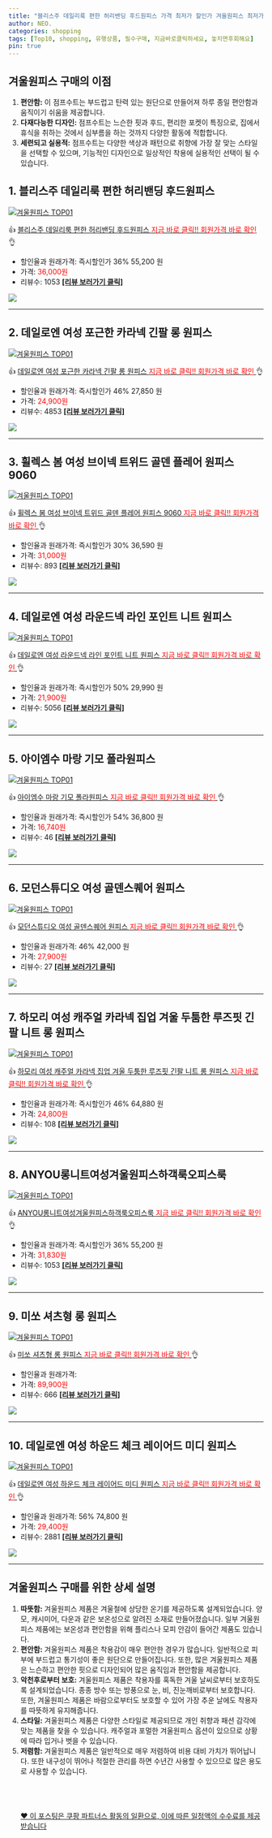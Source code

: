 ```yaml
---
title: "블리스주 데일리룩 편한 허리밴딩 후드원피스 가격 최저가 할인가 겨울원피스 최저가 추천 제품 비교"
author: NEO.
categories: shopping
tags: [Top10, shopping, 유행상품, 필수구매, 지금바로클릭하세요, 놓치면후회해요]
pin: true
---
```

## 겨울원피스 구매의 이점
1. **편안함:** 이 점프수트는 부드럽고 탄력 있는 원단으로 만들어져 하루 종일 편안함과 움직이기 쉬움을 제공합니다.
2. **다재다능한 디자인:** 점프수트는 느슨한 핏과 후드, 편리한 포켓이 특징으로, 집에서 휴식을 취하는 것에서 심부름을 하는 것까지 다양한 활동에 적합합니다.
3. **세련되고 실용적:** 점프수트는 다양한 색상과 패턴으로 취향에 가장 잘 맞는 스타일을 선택할 수 있으며, 기능적인 디자인으로 일상적인 착용에 실용적인 선택이 될 수 있습니다.

   

## 1. 블리스주 데일리룩 편한 허리밴딩 후드원피스

[![겨울원피스 TOP01](https://thumbnail9.coupangcdn.com/thumbnails/remote/490x490ex/image/vendor_inventory/55bc/0e3589ec9aa8977df408a3a8333cf1e911e790735fe2dc9394a2d2dfd149.jpg)](https://link.coupang.com/re/AFFSDP?lptag=AF3617701&subid=GithubCoopas&pageKey=7845326886&traceid=V0-153&itemId=21367867240&vendorItemId=88425211994)


👍 [블리스주 데일리룩 편한 허리밴딩 후드원피스 <font color=red> 지금 바로 클릭!! 회원가격 바로 확인 </font> ](https://link.coupang.com/re/AFFSDP?lptag=AF3617701&subid=GithubCoopas&pageKey=7845326886&traceid=V0-153&itemId=21367867240&vendorItemId=88425211994) 👌 


- 할인율과 원래가격: 즉시할인가 36%  55,200   원
- 가격: <span style='color:red'>36,000원</span>
- 리뷰수: 1053  [**[리뷰 보러가기 클릭]**](https://link.coupang.com/re/AFFSDP?lptag=AF3617701&subid=GithubCoopas&pageKey=7845326886&traceid=V0-153&itemId=21367867240&vendorItemId=88425211994)

[![](/discount_price.png)](https://link.coupang.com/re/AFFSDP?lptag=AF3617701&subid=GithubCoopas&pageKey=7845326886&traceid=V0-153&itemId=21367867240&vendorItemId=88425211994)

---


   

## 2. 데일로엔 여성 포근한 카라넥 긴팔 롱 원피스

[![겨울원피스 TOP01](https://thumbnail8.coupangcdn.com/thumbnails/remote/490x490ex/image/vendor_inventory/857e/7abe2113a0ce010bfb3a4f25537c512d4813498281a58ed48e443e6b4851.jpg)](https://link.coupang.com/re/AFFSDP?lptag=AF3617701&subid=GithubCoopas&pageKey=7576580212&traceid=V0-153&itemId=19991828989&vendorItemId=87089645575)


👍 [데일로엔 여성 포근한 카라넥 긴팔 롱 원피스 <font color=red> 지금 바로 클릭!! 회원가격 바로 확인 </font> ](https://link.coupang.com/re/AFFSDP?lptag=AF3617701&subid=GithubCoopas&pageKey=7576580212&traceid=V0-153&itemId=19991828989&vendorItemId=87089645575) 👌 


- 할인율과 원래가격: 즉시할인가 46%  27,850   원
- 가격: <span style='color:red'>24,900원</span>
- 리뷰수: 4853  [**[리뷰 보러가기 클릭]**](https://link.coupang.com/re/AFFSDP?lptag=AF3617701&subid=GithubCoopas&pageKey=7576580212&traceid=V0-153&itemId=19991828989&vendorItemId=87089645575)

[![](/discount_price.png)](https://link.coupang.com/re/AFFSDP?lptag=AF3617701&subid=GithubCoopas&pageKey=7576580212&traceid=V0-153&itemId=19991828989&vendorItemId=87089645575)

---


   

## 3. 휠렉스 봄 여성 브이넥 트위드 골덴 플레어 원피스 9060

[![겨울원피스 TOP01](https://thumbnail8.coupangcdn.com/thumbnails/remote/490x490ex/image/vendor_inventory/63b5/aa330565fcc817ac2c3d8d84291ea1ba31cbe3a7d7615c9b12e8eb9ee1b1.jpg)](https://link.coupang.com/re/AFFSDP?lptag=AF3617701&subid=GithubCoopas&pageKey=7646433677&traceid=V0-153&itemId=20332676234&vendorItemId=87417734897)


👍 [휠렉스 봄 여성 브이넥 트위드 골덴 플레어 원피스 9060 <font color=red> 지금 바로 클릭!! 회원가격 바로 확인 </font> ](https://link.coupang.com/re/AFFSDP?lptag=AF3617701&subid=GithubCoopas&pageKey=7646433677&traceid=V0-153&itemId=20332676234&vendorItemId=87417734897) 👌 


- 할인율과 원래가격: 즉시할인가 30%  36,590   원
- 가격: <span style='color:red'>31,000원</span>
- 리뷰수: 893  [**[리뷰 보러가기 클릭]**](https://link.coupang.com/re/AFFSDP?lptag=AF3617701&subid=GithubCoopas&pageKey=7646433677&traceid=V0-153&itemId=20332676234&vendorItemId=87417734897)

[![](/discount_price.png)](https://link.coupang.com/re/AFFSDP?lptag=AF3617701&subid=GithubCoopas&pageKey=7646433677&traceid=V0-153&itemId=20332676234&vendorItemId=87417734897)

---


   

## 4. 데일로엔 여성 라운드넥 라인 포인트 니트 원피스

[![겨울원피스 TOP01](https://thumbnail7.coupangcdn.com/thumbnails/remote/490x490ex/image/vendor_inventory/63f4/69f33cbe5087cf88e8dec83541f793d4ab2aa2472ecf40e5c6decc140306.jpg)](https://link.coupang.com/re/AFFSDP?lptag=AF3617701&subid=GithubCoopas&pageKey=7731028298&traceid=V0-153&itemId=20774386445&vendorItemId=87844262509)


👍 [데일로엔 여성 라운드넥 라인 포인트 니트 원피스 <font color=red> 지금 바로 클릭!! 회원가격 바로 확인 </font> ](https://link.coupang.com/re/AFFSDP?lptag=AF3617701&subid=GithubCoopas&pageKey=7731028298&traceid=V0-153&itemId=20774386445&vendorItemId=87844262509) 👌 


- 할인율과 원래가격: 즉시할인가 50%  29,990   원
- 가격: <span style='color:red'>21,900원</span>
- 리뷰수: 5056  [**[리뷰 보러가기 클릭]**](https://link.coupang.com/re/AFFSDP?lptag=AF3617701&subid=GithubCoopas&pageKey=7731028298&traceid=V0-153&itemId=20774386445&vendorItemId=87844262509)

[![](/discount_price.png)](https://link.coupang.com/re/AFFSDP?lptag=AF3617701&subid=GithubCoopas&pageKey=7731028298&traceid=V0-153&itemId=20774386445&vendorItemId=87844262509)

---


   

## 5. 아이엠수 마랑 기모 폴라원피스

[![겨울원피스 TOP01](https://thumbnail6.coupangcdn.com/thumbnails/remote/490x490ex/image/vendor_inventory/744e/c5329158a9bbe4cb4007d2e4d78aac9bb39c6131c2e3c756bbd346985d6f.jpg)](https://link.coupang.com/re/AFFSDP?lptag=AF3617701&subid=GithubCoopas&pageKey=6224299526&traceid=V0-153&itemId=20649154270&vendorItemId=87722363977)


👍 [아이엠수 마랑 기모 폴라원피스 <font color=red> 지금 바로 클릭!! 회원가격 바로 확인 </font> ](https://link.coupang.com/re/AFFSDP?lptag=AF3617701&subid=GithubCoopas&pageKey=6224299526&traceid=V0-153&itemId=20649154270&vendorItemId=87722363977) 👌 


- 할인율과 원래가격: 즉시할인가 54%  36,800   원
- 가격: <span style='color:red'>16,740원</span>
- 리뷰수: 46  [**[리뷰 보러가기 클릭]**](https://link.coupang.com/re/AFFSDP?lptag=AF3617701&subid=GithubCoopas&pageKey=6224299526&traceid=V0-153&itemId=20649154270&vendorItemId=87722363977)

[![](/discount_price.png)](https://link.coupang.com/re/AFFSDP?lptag=AF3617701&subid=GithubCoopas&pageKey=6224299526&traceid=V0-153&itemId=20649154270&vendorItemId=87722363977)

---


   

## 6. 모던스튜디오 여성 골덴스퀘어 원피스

[![겨울원피스 TOP01](https://thumbnail9.coupangcdn.com/thumbnails/remote/490x490ex/image/vendor_inventory/49cb/bb704ef7c96d26673453272dd08ed94f6643f33d7eaf4a6e7427befe83de.jpeg)](https://link.coupang.com/re/AFFSDP?lptag=AF3617701&subid=GithubCoopas&pageKey=7845331300&traceid=V0-153&itemId=21367886371&vendorItemId=88425231263)


👍 [모던스튜디오 여성 골덴스퀘어 원피스 <font color=red> 지금 바로 클릭!! 회원가격 바로 확인 </font> ](https://link.coupang.com/re/AFFSDP?lptag=AF3617701&subid=GithubCoopas&pageKey=7845331300&traceid=V0-153&itemId=21367886371&vendorItemId=88425231263) 👌 


- 할인율과 원래가격: 46%  42,000   원
- 가격: <span style='color:red'>27,900원</span>
- 리뷰수: 27  [**[리뷰 보러가기 클릭]**](https://link.coupang.com/re/AFFSDP?lptag=AF3617701&subid=GithubCoopas&pageKey=7845331300&traceid=V0-153&itemId=21367886371&vendorItemId=88425231263)

[![](/discount_price.png)](https://link.coupang.com/re/AFFSDP?lptag=AF3617701&subid=GithubCoopas&pageKey=7845331300&traceid=V0-153&itemId=21367886371&vendorItemId=88425231263)

---


   

## 7. 하모리 여성 캐주얼 카라넥 집업 겨울 두툼한 루즈핏 긴팔 니트 롱 원피스

[![겨울원피스 TOP01](https://thumbnail8.coupangcdn.com/thumbnails/remote/490x490ex/image/vendor_inventory/ec54/ede0d45b4fea7bebaaac8536c5e410bc1b241d505f3a3a52fc6ac8390446.png)](https://link.coupang.com/re/AFFSDP?lptag=AF3617701&subid=GithubCoopas&pageKey=7770711964&traceid=V0-153&itemId=20977776867&vendorItemId=88042631613)


👍 [하모리 여성 캐주얼 카라넥 집업 겨울 두툼한 루즈핏 긴팔 니트 롱 원피스 <font color=red> 지금 바로 클릭!! 회원가격 바로 확인 </font> ](https://link.coupang.com/re/AFFSDP?lptag=AF3617701&subid=GithubCoopas&pageKey=7770711964&traceid=V0-153&itemId=20977776867&vendorItemId=88042631613) 👌 


- 할인율과 원래가격: 즉시할인가 46%  64,880   원
- 가격: <span style='color:red'>24,800원</span>
- 리뷰수: 108  [**[리뷰 보러가기 클릭]**](https://link.coupang.com/re/AFFSDP?lptag=AF3617701&subid=GithubCoopas&pageKey=7770711964&traceid=V0-153&itemId=20977776867&vendorItemId=88042631613)

[![](/discount_price.png)](https://link.coupang.com/re/AFFSDP?lptag=AF3617701&subid=GithubCoopas&pageKey=7770711964&traceid=V0-153&itemId=20977776867&vendorItemId=88042631613)

---


   

## 8. ANYOU롱니트여성겨울원피스하객룩오피스룩

[![겨울원피스 TOP01](https://thumbnail10.coupangcdn.com/thumbnails/remote/490x490ex/image/vendor_inventory/7c8f/854dc680b9741d28f98ba3439ceb100ebac879523cc44fa5cf34298347de.jpg)](https://link.coupang.com/re/AFFSDP?lptag=AF3617701&subid=GithubCoopas&pageKey=7714246272&traceid=V0-153&itemId=20686424237&vendorItemId=88183151153)


👍 [ANYOU롱니트여성겨울원피스하객룩오피스룩 <font color=red> 지금 바로 클릭!! 회원가격 바로 확인 </font> ](https://link.coupang.com/re/AFFSDP?lptag=AF3617701&subid=GithubCoopas&pageKey=7714246272&traceid=V0-153&itemId=20686424237&vendorItemId=88183151153) 👌 


- 할인율과 원래가격: 즉시할인가 36%  55,200   원
- 가격: <span style='color:red'>31,830원</span>
- 리뷰수: 1053  [**[리뷰 보러가기 클릭]**](https://link.coupang.com/re/AFFSDP?lptag=AF3617701&subid=GithubCoopas&pageKey=7714246272&traceid=V0-153&itemId=20686424237&vendorItemId=88183151153)

[![](/discount_price.png)](https://link.coupang.com/re/AFFSDP?lptag=AF3617701&subid=GithubCoopas&pageKey=7714246272&traceid=V0-153&itemId=20686424237&vendorItemId=88183151153)

---


   

## 9. 미쏘 셔츠형 롱 원피스

[![겨울원피스 TOP01](https://thumbnail9.coupangcdn.com/thumbnails/remote/490x490ex/image/retail/images/2023/12/20/11/3/04fbe2f4-0456-4c14-877d-516928b3495f.jpg)](https://link.coupang.com/re/AFFSDP?lptag=AF3617701&subid=GithubCoopas&pageKey=7789798211&traceid=V0-153&itemId=21072621228&vendorItemId=88134844893)


👍 [미쏘 셔츠형 롱 원피스 <font color=red> 지금 바로 클릭!! 회원가격 바로 확인 </font> ](https://link.coupang.com/re/AFFSDP?lptag=AF3617701&subid=GithubCoopas&pageKey=7789798211&traceid=V0-153&itemId=21072621228&vendorItemId=88134844893) 👌 


- 할인율과 원래가격: 
- 가격: <span style='color:red'>89,900원</span>
- 리뷰수: 666  [**[리뷰 보러가기 클릭]**](https://link.coupang.com/re/AFFSDP?lptag=AF3617701&subid=GithubCoopas&pageKey=7789798211&traceid=V0-153&itemId=21072621228&vendorItemId=88134844893)

[![](/discount_price.png)](https://link.coupang.com/re/AFFSDP?lptag=AF3617701&subid=GithubCoopas&pageKey=7789798211&traceid=V0-153&itemId=21072621228&vendorItemId=88134844893)

---


   

## 10. 데일로엔 여성 하운드 체크 레이어드 미디 원피스

[![겨울원피스 TOP01](https://thumbnail6.coupangcdn.com/thumbnails/remote/490x490ex/image/vendor_inventory/677a/19e58222d4563799565e78470aaa793ae0330040c97c44991f2f57579379.jpg)](https://link.coupang.com/re/AFFSDP?lptag=AF3617701&subid=GithubCoopas&pageKey=7693988534&traceid=V0-153&itemId=20582148554&vendorItemId=87657273485)


👍 [데일로엔 여성 하운드 체크 레이어드 미디 원피스 <font color=red> 지금 바로 클릭!! 회원가격 바로 확인 </font> ](https://link.coupang.com/re/AFFSDP?lptag=AF3617701&subid=GithubCoopas&pageKey=7693988534&traceid=V0-153&itemId=20582148554&vendorItemId=87657273485) 👌 


- 할인율과 원래가격: 56%  74,800   원
- 가격: <span style='color:red'>29,400원</span>
- 리뷰수: 2881  [**[리뷰 보러가기 클릭]**](https://link.coupang.com/re/AFFSDP?lptag=AF3617701&subid=GithubCoopas&pageKey=7693988534&traceid=V0-153&itemId=20582148554&vendorItemId=87657273485)

[![](/discount_price.png)](https://link.coupang.com/re/AFFSDP?lptag=AF3617701&subid=GithubCoopas&pageKey=7693988534&traceid=V0-153&itemId=20582148554&vendorItemId=87657273485)

---
## 겨울원피스 구매를 위한 상세 설명
1. **따뜻함:** 겨울원피스 제품은 겨울철에 상당한 온기를 제공하도록 설계되었습니다. 양모, 캐시미어, 다운과 같은 보온성으로 알려진 소재로 만들어졌습니다. 일부 겨울원피스 제품에는 보온성과 편안함을 위해 플리스나 모피 안감이 들어간 제품도 있습니다.
2. **편안함:** 겨울원피스 제품은 착용감이 매우 편안한 경우가 많습니다. 일반적으로 피부에 부드럽고 통기성이 좋은 원단으로 만들어집니다. 또한, 많은 겨울원피스 제품은 느슨하고 편안한 핏으로 디자인되어 많은 움직임과 편안함을 제공합니다.
3. **악천후로부터 보호:** 겨울원피스 제품은 착용자를 혹독한 겨울 날씨로부터 보호하도록 설계되었습니다. 종종 방수 또는 방풍으로 눈, 비, 진눈깨비로부터 보호합니다. 또한, 겨울원피스 제품은 바람으로부터도 보호할 수 있어 가장 추운 날에도 착용자를 따뜻하게 유지해줍니다.
4. **스타일:** 겨울원피스 제품은 다양한 스타일로 제공되므로 개인 취향과 패션 감각에 맞는 제품을 찾을 수 있습니다. 캐주얼과 포멀한 겨울원피스 옵션이 있으므로 상황에 따라 입거나 벗을 수 있습니다.
5. **저렴함:** 겨울원피스 제품은 일반적으로 매우 저렴하여 비용 대비 가치가 뛰어납니다. 또한 내구성이 뛰어나 적절한 관리를 하면 수년간 사용할 수 있으므로 많은 용도로 사용할 수 있습니다.<br><br><br><br><br> [ ❤  이 포스팅은 쿠팡 파트너스 활동의 일환으로, 이에 따른 일정액의 수수료를 제공받습니다](https://link.coupang.com/a/bcEFyh)
